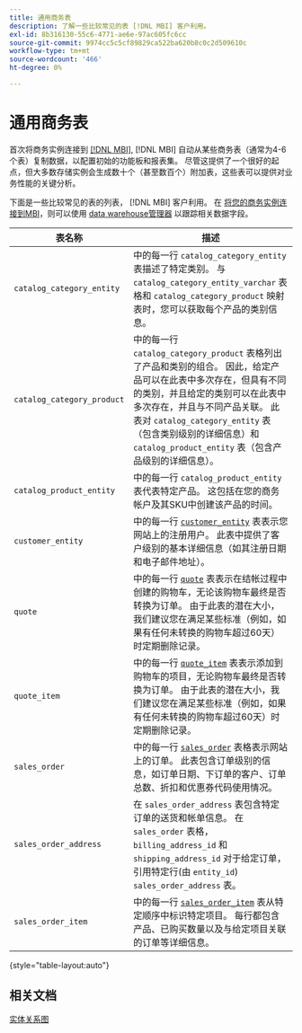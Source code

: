 ```yaml
---
title: 通用商务表
description: 了解一些比较常见的表 [!DNL MBI] 客户利用。
exl-id: 8b316130-55c6-4771-ae6e-97ac605fc6cc
source-git-commit: 9974cc5c5cf89829ca522ba620b8c0c2d509610c
workflow-type: tm+mt
source-wordcount: '466'
ht-degree: 0%

---
```


# 通用商务表

首次将商务实例连接到 [[!DNL MBI]](../importing-data/integrations/magento.md), [!DNL MBI] 自动从某些商务表（通常为4-6个表）复制数据，以配置初始的功能板和报表集。 尽管这提供了一个很好的起点，但大多数存储实例会生成数十个（甚至数百个）附加表，这些表可以提供对业务性能的关键分析。

下面是一些比较常见的表的列表， [!DNL MBI] 客户利用。 在 [将您的商务实例连接到MBI](../../data-analyst/importing-data/integrations/magento.md)，则可以使用 [data warehouse管理器](../../data-analyst/data-warehouse-mgr/tour-dwm.md) 以跟踪相关数据字段。

| 表名称 | 描述 |
|---|---|
| `catalog_category_entity` | 中的每一行 `catalog_category_entity` 表描述了特定类别。 与 `catalog_category_entity_varchar` 表格和 `catalog_category_product` 映射表时，您可以获取每个产品的类别信息。 |
| `catalog_category_product` | 中的每一行 `catalog_category_product` 表格列出了产品和类别的组合。 因此，给定产品可以在此表中多次存在，但具有不同的类别，并且给定的类别可以在此表中多次存在，并且与不同产品关联。 此表对 `catalog_category_entity` 表（包含类别级别的详细信息）和 `catalog_product_entity` 表（包含产品级别的详细信息）。 |
| `catalog_product_entity` | 中的每一行 `catalog_product_entity` 表代表特定产品。 这包括在您的商务帐户及其SKU中创建该产品的时间。 |
| `customer_entity` | 中的每一行 [`customer_entity`](../data-warehouse-mgr/cust-ent-table.md) 表表示您网站上的注册用户。 此表中提供了客户级别的基本详细信息（如其注册日期和电子邮件地址）。 |
| `quote` | 中的每一行 [`quote`](../data-warehouse-mgr/sales-flat-quote-table.md) 表表示在结帐过程中创建的购物车，无论该购物车最终是否转换为订单。 由于此表的潜在大小，我们建议您在满足某些标准（例如，如果有任何未转换的购物车超过60天）时定期删除记录。 |
| `quote_item` | 中的每一行 [`quote_item`](../data-warehouse-mgr/sales-flat-quote-item-table.md) 表表示添加到购物车的项目，无论购物车最终是否转换为订单。 由于此表的潜在大小，我们建议您在满足某些标准（例如，如果有任何未转换的购物车超过60天）时定期删除记录。 |
| `sales_order` | 中的每一行 [`sales_order`](../data-warehouse-mgr/sales-flat-order-table.md) 表格表示网站上的订单。 此表包含订单级别的信息，如订单日期、下订单的客户、订单总数、折扣和优惠券代码使用情况。 |
| `sales_order_address` | 在 `sales_order_address` 表包含特定订单的送货和帐单信息。 在 `sales_order` 表格， `billing_address_id` 和 `shipping_address_id` 对于给定订单，引用特定行(由 `entity_id`) `sales_order_address` 表。 |
| `sales_order_item` | 中的每一行 [`sales_order_item`](../data-warehouse-mgr/sales-flat-quote-item-table.md) 表从特定顺序中标识特定项目。 每行都包含产品、已购买数量以及与给定项目关联的订单等详细信息。 |

{style=&quot;table-layout:auto&quot;}

## 相关文档

[实体关系图](../data-warehouse-mgr/entity-rel-diag.md)
